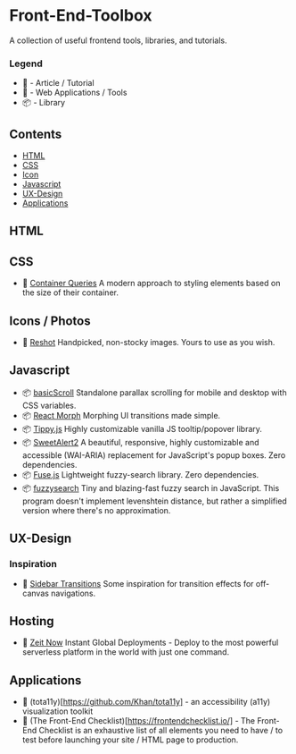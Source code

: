 # Front-End-Toolbox

 A collection of useful frontend tools, libraries, and tutorials.
 
### Legend

- :memo: - Article / Tutorial
- :wrench: - Web Applications / Tools
- :package: - Library

## Contents
- [HTML](#html)
- [CSS](#css)
- [Icon](#icons)
- [Javascript](#Javascript)
- [UX-Design](#ux-design)
- [Applications](#applications)

## HTML

## CSS
- :memo: [Container Queries](https://philipwalton.github.io/responsive-components/) A modern approach to styling elements based on the size of their container.

## Icons / Photos
- :wrench: [Reshot](https://www.reshot.com/) Handpicked, non-stocky images. Yours to use as you wish.

## Javascript
- :package: [basicScroll](https://github.com/electerious/basicScroll) Standalone parallax scrolling for mobile and desktop with CSS variables.
- :package: [React Morph](https://github.com/brunnolou/react-morph) Morphing UI transitions made simple.
- :package: [Tippy.js](https://github.com/atomiks/tippyjs) Highly customizable vanilla JS tooltip/popover library.
- :package: [SweetAlert2](https://sweetalert2.github.io/) A beautiful, responsive, highly customizable and accessible (WAI-ARIA) replacement for JavaScript's popup boxes. Zero dependencies.
- :package: [Fuse.js](http://fusejs.io/) Lightweight fuzzy-search library. Zero dependencies.
- :package: [fuzzysearch](https://github.com/bevacqua/fuzzysearch) Tiny and blazing-fast fuzzy search in JavaScript. This program doesn't implement levenshtein distance, but rather a simplified version where there's no approximation. 

## UX-Design

### Inspiration
- :memo: [Sidebar Transitions](https://tympanus.net/Development/SidebarTransitions/) Some inspiration for transition effects for off-canvas navigations.

## Hosting
- :wrench: [Zeit Now](https://zeit.co/now) Instant Global Deployments - Deploy to the most powerful serverless platform in the world with just one command.

## Applications
- :wrench: (tota11y)[https://github.com/Khan/tota11y] - an accessibility (a11y) visualization toolkit 
- :wrench: (The Front-End Checklist)[https://frontendchecklist.io/] - The Front-End Checklist is an exhaustive list of all elements you need to have / to test before launching your site / HTML page to production.
